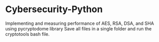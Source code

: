 # Cybersecurity-Python
Implementing and measuring performance of AES, RSA, DSA, and SHA using pycryptodome library
Save all files in a single folder and run the cryptotools bash file.
